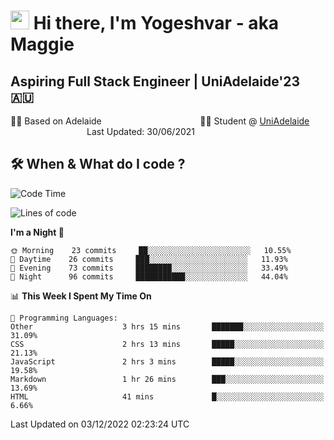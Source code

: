 <h1><img src="https://emojis.slackmojis.com/emojis/images/1531849430/4246/blob-sunglasses.gif?1531849430" width="30"/> Hi there, I'm Yogeshvar - aka Maggie</h1>

## Aspiring Full Stack Engineer | UniAdelaide'23 🇦🇺  
🏂🏻  Based on Adelaide &nbsp;&nbsp;&nbsp;&nbsp;&nbsp;&nbsp;&nbsp;&nbsp;&nbsp;&nbsp;&nbsp;&nbsp;&nbsp;&nbsp;&nbsp;&nbsp;&nbsp;&nbsp;&nbsp;&nbsp;&nbsp;&nbsp;&nbsp;&nbsp;&nbsp;&nbsp;&nbsp;&nbsp;&nbsp;&nbsp;&nbsp;&nbsp;&nbsp;&nbsp;&nbsp;&nbsp;&nbsp;&nbsp;&nbsp;👨‍💻 Student @ [UniAdelaide](https://www.adelaide.edu.au)   &nbsp;&nbsp;&nbsp;&nbsp;&nbsp;&nbsp;&nbsp;&nbsp;&nbsp;&nbsp;&nbsp;&nbsp;&nbsp;&nbsp;&nbsp;&nbsp;&nbsp;&nbsp;&nbsp;&nbsp;&nbsp;&nbsp;&nbsp;&nbsp;&nbsp;&nbsp;&nbsp;&nbsp;&nbsp;&nbsp;&nbsp;Last Updated: 30/06/2021

## 🛠 When & What do I code ?  

<!--START_SECTION:waka-->
![Code Time](http://img.shields.io/badge/Code%20Time-1%2C854%20hrs%209%20mins-blue)

![Lines of code](https://img.shields.io/badge/From%20Hello%20World%20I%27ve%20Written-2%20Million%20lines%20of%20code-blue)

**I'm a Night 🦉** 

```text
🌞 Morning    23 commits     ██░░░░░░░░░░░░░░░░░░░░░░░   10.55% 
🌆 Daytime    26 commits     ███░░░░░░░░░░░░░░░░░░░░░░   11.93% 
🌃 Evening    73 commits     ████████░░░░░░░░░░░░░░░░░   33.49% 
🌙 Night      96 commits     ███████████░░░░░░░░░░░░░░   44.04%

```


📊 **This Week I Spent My Time On** 

```text
💬 Programming Languages: 
Other                    3 hrs 15 mins       ███████░░░░░░░░░░░░░░░░░░   31.09% 
CSS                      2 hrs 13 mins       █████░░░░░░░░░░░░░░░░░░░░   21.13% 
JavaScript               2 hrs 3 mins        █████░░░░░░░░░░░░░░░░░░░░   19.58% 
Markdown                 1 hr 26 mins        ███░░░░░░░░░░░░░░░░░░░░░░   13.69% 
HTML                     41 mins             █░░░░░░░░░░░░░░░░░░░░░░░░   6.66%

```


 Last Updated on 03/12/2022 02:23:24 UTC
<!--END_SECTION:waka-->
